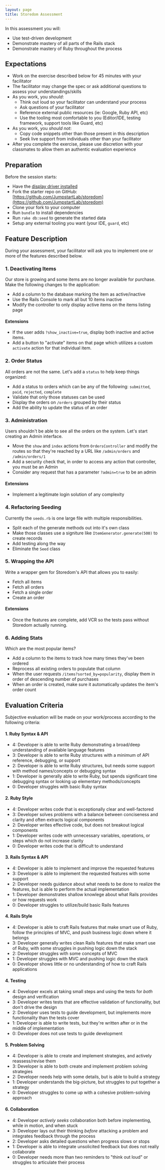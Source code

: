 ```yaml
---
layout: page
title: Storedom Assessment
---
```


In this assessment you will:

* Use test-driven development
* Demonstrate mastery of all parts of the Rails stack
* Demonstrate mastery of Ruby throughout the process

## Expectations

* Work on the exercise described below for 45 minutes with your facilitator
* The facilitator may change the spec or ask additional questions to assess your understandings/skills
* As you work, you *should*:
  * Think out loud so your facilitator can understand your process
  * Ask questions of your facilitator
  * Reference external public resources (ie: Google, Ruby API, etc)
  * Use the tooling most comfortable to you (Editor/IDE, testing framework, support tools like Guard, etc)
* As you work, you *should not*:
  * Copy code snippets other than those present in this description
  * Seek live support from individuals other than your facilitator
* After you complete the exercise, please use discretion with your classmates to allow them an authentic evaluation experience

## Preparation

Before the session starts:

* Have the [display driver installed](http://www.displaylink.com/support/mac_downloads.php)
* Fork the starter repo on GitHub: [https://github.com/JumpstartLab/storedom](https://github.com/JumpstartLab/storedom)
* Clone your fork to your computer
* Run `bundle` to install dependencies
* Run `rake db:seed` to generate the started data
* Setup any external tooling you want (your IDE, `guard`, etc)

## Feature Description

During your assessment, your facilitator will ask you to implement one or more of the features described below.

### 1. Deactivating Items

Our store is growing and some items are no longer available for purchase. Make the following changes to the application:

* Add a column to the database marking the item as active/inactive
* Use the Rails Console to mark all but 10 items inactive
* Modify the controller to only display active items on the items listing page

#### Extensions

* If the user adds `?show_inactive=true`, display both inactive and active items.
* Add a button to "activate" items on that page which utilizes a custom `activate` action for that individual item.

### 2. Order Status

All orders are not the same. Let's add a `status` to help keep things organized:

* Add a status to orders which can be any of the following: `submitted`, `paid`, `rejected`, `complete`
* Validate that only those statuses can be used
* Display the orders on `/orders` grouped by their status
* Add the ability to update the status of an order

### 3. Administration

Users shouldn't be able to see all the orders on the system. Let's start creating an Admin interface.

* Move the `show` and `index` actions from `OrdersController` and modify the routes so that they're reached by a URL like `/admin/orders` and `/admin/orders/1`
* Add a security check that, in order to access any action that controller, you must be an Admin
* Consider any request that has a parameter `?admin=true` to be an admin

#### Extensions

* Implement a legitimate login solution of any complexity

### 4. Refactoring Seeding

Currently the `seeds.rb` is one large file with multiple responsibilities.

* Split each of the generate methods out into it's own class
* Make those classes use a signiture like `ItemGenerator.generate(500)` to create records
* Add testing along the way
* Eliminate the `Seed` class

### 5. Wrapping the API

Write a wrapper gem for Storedom's API that allows you to easily:

* Fetch all items
* Fetch all orders
* Fetch a single order
* Create an order

#### Extensions

* Once the features are complete, add VCR so the tests pass without Storedom actually running.

### 6. Adding Stats

Which are the most popular items?

* Add a column to the items to track how many times they've been ordered
* Reprocess all existing orders to populate that column
* When the user requests `/items?sorted_by=popularity`, display them in order of descending number of purchases
* When an order is created, make sure it automatically updates the item's order count

## Evaluation Criteria

Subjective evaluation will be made on your work/process according to the following criteria:

#### 1. Ruby Syntax & API

* 4: Developer is able to write Ruby demonstrating a broad/deep understanding of available language features
* 3: Developer is able to write Ruby structures with a minimum of API reference, debugging, or support
* 2: Developer is able to write Ruby structures, but needs some support with method names/concepts or debugging syntax
* 1: Developer is generally able to write Ruby, but spends significant time debugging syntax or looking up elementary methods/concepts
* 0: Developer struggles with basic Ruby syntax

#### 2. Ruby Style

* 4: Developer writes code that is exceptionally clear and well-factored
* 3: Developer solves problems with a balance between conciseness and clarity and often extracts logical components
* 2: Developer writes effective code, but does not breakout logical components
* 1: Developer writes code with unnecessary variables, operations, or steps which do not increase clarity
* 0: Developer writes code that is difficult to understand

#### 3. Rails Syntax & API

* 4: Developer is able to implement and improve the requested features
* 3: Developer is able to implement the requested features with some support
* 2: Developer needs guidance about what needs to be done to realize the features, but is able to perform the actual implementation
* 1: Developer demonstrates shallow knowlege about what Rails provides or how requests work
* 0: Developer struggles to utilize/build basic Rails features

#### 4. Rails Style

* 4: Developer is able to craft Rails features that make smart use of Ruby, follow the principles of MVC, and push business logic down where it belongs
* 3: Developer generally writes clean Rails features that make smart use of Ruby, with some struggles in pushing logic down the stack
* 2: Developer struggles with some concepts of MVC
* 1: Developer struggles with MVC and pushing logic down the stack
* 0: Developer shows little or no understanding of how to craft Rails applications

#### 4. Testing

* 4: Developer excels at taking small steps and using the tests for *both* design and verification
* 3: Developer writes tests that are effective validation of functionality, but don't drive the design
* 2: Developer uses tests to guide development, but implements more functionality than the tests cover
* 1: Developer is able to write tests, but they're written after or in the middle of implementation
* 0: Developer does not use tests to guide development

#### 5. Problem Solving

* 4: Developer is able to create and implement strategies, and actively reassess/revise them
* 3: Developer is able to both create and implement problem solving strategies
* 2: Developer needs help with some details, but is able to build a strategy
* 1: Developer understands the big-picture, but struggles to put together a strategy
* 0: Developer struggles to come up with a cohesive problem-solving approach

#### 6. Collaboration

* 4: Developer *actively seeks* collaboration both before implementing, while in motion, and when stuck
* 3: Developer lays out their thinking *before* attacking a problem and integrates feedback through the process
* 2: Developer asks detailed questions when progress slows or stops
* 1: Developer is able to integrate unsolicited feedback but does not really collaborate
* 0: Developer needs more than two reminders to "think out loud" or struggles to articulate their process 